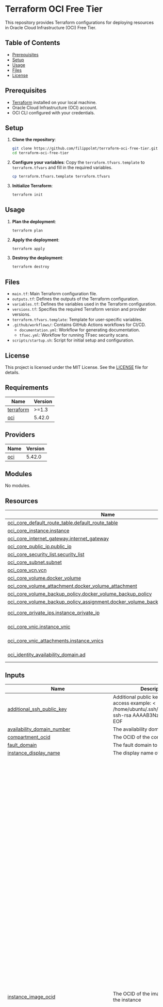 # Terraform OCI Free Tier

This repository provides Terraform configurations for deploying resources in Oracle Cloud Infrastructure (OCI) Free Tier.

## Table of Contents

- [Prerequisites](#prerequisites)
- [Setup](#setup)
- [Usage](#usage)
- [Files](#files)
- [License](#license)

## Prerequisites

- [Terraform](https://www.terraform.io/downloads.html) installed on your local machine.
- Oracle Cloud Infrastructure (OCI) account.
- OCI CLI configured with your credentials.

## Setup

1. **Clone the repository**:
    ```bash
    git clone https://github.com/filippolmt/terraform-oci-free-tier.git
    cd terraform-oci-free-tier
    ```

2. **Configure your variables**:
    Copy the `terraform.tfvars.template` to `terraform.tfvars` and fill in the required variables.
    ```bash
    cp terraform.tfvars.template terraform.tfvars
    ```

3. **Initialize Terraform**:
    ```bash
    terraform init
    ```

## Usage

1. **Plan the deployment**:
    ```bash
    terraform plan
    ```

2. **Apply the deployment**:
    ```bash
    terraform apply
    ```

3. **Destroy the deployment**:
    ```bash
    terraform destroy
    ```

## Files

- `main.tf`: Main Terraform configuration file.
- `outputs.tf`: Defines the outputs of the Terraform configuration.
- `variables.tf`: Defines the variables used in the Terraform configuration.
- `versions.tf`: Specifies the required Terraform version and provider versions.
- `terraform.tfvars.template`: Template for user-specific variables.
- `.github/workflows/`: Contains GitHub Actions workflows for CI/CD.
    - `documentation.yml`: Workflow for generating documentation.
    - `tfsec.yml`: Workflow for running TFsec security scans.
- `scripts/startup.sh`: Script for initial setup and configuration.

## License

This project is licensed under the MIT License. See the [LICENSE](./LICENSE) file for details.

<!-- BEGIN_TF_DOCS -->
## Requirements

| Name | Version |
|------|---------|
| <a name="requirement_terraform"></a> [terraform](#requirement\_terraform) | >=1.3 |
| <a name="requirement_oci"></a> [oci](#requirement\_oci) | 5.42.0 |

## Providers

| Name | Version |
|------|---------|
| <a name="provider_oci"></a> [oci](#provider\_oci) | 5.42.0 |

## Modules

No modules.

## Resources

| Name | Type |
|------|------|
| [oci_core_default_route_table.default_route_table](https://registry.terraform.io/providers/oracle/oci/5.42.0/docs/resources/core_default_route_table) | resource |
| [oci_core_instance.instance](https://registry.terraform.io/providers/oracle/oci/5.42.0/docs/resources/core_instance) | resource |
| [oci_core_internet_gateway.internet_gateway](https://registry.terraform.io/providers/oracle/oci/5.42.0/docs/resources/core_internet_gateway) | resource |
| [oci_core_public_ip.public_ip](https://registry.terraform.io/providers/oracle/oci/5.42.0/docs/resources/core_public_ip) | resource |
| [oci_core_security_list.security_list](https://registry.terraform.io/providers/oracle/oci/5.42.0/docs/resources/core_security_list) | resource |
| [oci_core_subnet.subnet](https://registry.terraform.io/providers/oracle/oci/5.42.0/docs/resources/core_subnet) | resource |
| [oci_core_vcn.vcn](https://registry.terraform.io/providers/oracle/oci/5.42.0/docs/resources/core_vcn) | resource |
| [oci_core_volume.docker_volume](https://registry.terraform.io/providers/oracle/oci/5.42.0/docs/resources/core_volume) | resource |
| [oci_core_volume_attachment.docker_volume_attachment](https://registry.terraform.io/providers/oracle/oci/5.42.0/docs/resources/core_volume_attachment) | resource |
| [oci_core_volume_backup_policy.docker_volume_backup_policy](https://registry.terraform.io/providers/oracle/oci/5.42.0/docs/resources/core_volume_backup_policy) | resource |
| [oci_core_volume_backup_policy_assignment.docker_volume_backup_policy_assignment](https://registry.terraform.io/providers/oracle/oci/5.42.0/docs/resources/core_volume_backup_policy_assignment) | resource |
| [oci_core_private_ips.instance_private_ip](https://registry.terraform.io/providers/oracle/oci/5.42.0/docs/data-sources/core_private_ips) | data source |
| [oci_core_vnic.instance_vnic](https://registry.terraform.io/providers/oracle/oci/5.42.0/docs/data-sources/core_vnic) | data source |
| [oci_core_vnic_attachments.instance_vnics](https://registry.terraform.io/providers/oracle/oci/5.42.0/docs/data-sources/core_vnic_attachments) | data source |
| [oci_identity_availability_domain.ad](https://registry.terraform.io/providers/oracle/oci/5.42.0/docs/data-sources/identity_availability_domain) | data source |

## Inputs

| Name | Description | Type | Default | Required |
|------|-------------|------|---------|:--------:|
| <a name="input_additional_ssh_public_key"></a> [additional\_ssh\_public\_key](#input\_additional\_ssh\_public\_key) | Additional public key to use for SSH access example: <<EOF > /home/ubuntu/.ssh/authorized\_keys ssh-rsa AAAAB3NzaC1yc2EAA EOF | `string` | `""` | no |
| <a name="input_availability_domain_number"></a> [availability\_domain\_number](#input\_availability\_domain\_number) | The availability domain number | `number` | `1` | no |
| <a name="input_compartment_ocid"></a> [compartment\_ocid](#input\_compartment\_ocid) | The OCID of the compartment | `string` | n/a | yes |
| <a name="input_fault_domain"></a> [fault\_domain](#input\_fault\_domain) | The fault domain to deploy to | `string` | `"FAULT-DOMAIN-2"` | no |
| <a name="input_instance_display_name"></a> [instance\_display\_name](#input\_instance\_display\_name) | The display name of the instance | `string` | `"DockerHost"` | no |
| <a name="input_instance_image_ocid"></a> [instance\_image\_ocid](#input\_instance\_image\_ocid) | The OCID of the image to use for the instance | `map(any)` | <pre>{<br>  "af-johannesburg-1": "ocid1.image.oc1.af-johannesburg-1.aaaaaaaayatt2q3wf65wyaey7soibfye7ilnguxfw2m37xspz2dvnk66avha",<br>  "ap-chuncheon-1": "ocid1.image.oc1.ap-chuncheon-1.aaaaaaaatrfzu3rtfs4clvu3d3lcx3w47dhfwley334h2e4kibgkguof2jbq",<br>  "ap-hyderabad-1": "ocid1.image.oc1.ap-hyderabad-1.aaaaaaaazws25hclevz2gawql32qjxy47t3qm267pki6a7dovu5s5zec5cuq",<br>  "ap-melbourne-1": "ocid1.image.oc1.ap-melbourne-1.aaaaaaaaxdac5qbdmi7kjgurknuoxnw6gopfcf63liqljjh5tt24fpd4j7aa",<br>  "ap-mumbai-1": "ocid1.image.oc1.ap-mumbai-1.aaaaaaaavldnviyso3bjs4ppc6vnvkxhm6cwrd25qxioxvlgfdvuhiolqn3q",<br>  "ap-osaka-1": "ocid1.image.oc1.ap-osaka-1.aaaaaaaanafsjeu6sgbgtcs2unflym5b3ayetwyig3fjav5ld44qkosv4yxq",<br>  "ap-seoul-1": "ocid1.image.oc1.ap-seoul-1.aaaaaaaaaogjhvie4g6lnuaqnedzrnqsyoejaisp2ri4pkifofw3gbfx2fsq",<br>  "ap-singapore-1": "ocid1.image.oc1.ap-singapore-1.aaaaaaaamxlszcgvwvzrknu5b6ajifilcz2g5rdnxzunpqm2tuy5pu5iqf5q",<br>  "ap-sydney-1": "ocid1.image.oc1.ap-sydney-1.aaaaaaaaifa7kduccxfitcylxubkht7cdhl63obna2bkduk6zkvhymbfnxka",<br>  "ap-tokyo-1": "ocid1.image.oc1.ap-tokyo-1.aaaaaaaat7tma2qo5x5ceupmsak7w3qj5pq73ir67b45l7su7y3xltym3eoq",<br>  "ca-montreal-1": "ocid1.image.oc1.ca-montreal-1.aaaaaaaapk2rls5h5v3mtyvtglhq2zglh4a3yyrufz2rdxtspihe6pq4j6va",<br>  "ca-toronto-1": "ocid1.image.oc1.ca-toronto-1.aaaaaaaa24sdg3g3jhzk4xbbzq66lfkw65iuuhsg4rg5vmi5oq6tx2pw2pja",<br>  "eu-amsterdam-1": "ocid1.image.oc1.eu-amsterdam-1.aaaaaaaa2thbdtvsvy477jexghizqta2ncgjpb63yc32cir7ecjo4o2qcf5q",<br>  "eu-frankfurt-1": "ocid1.image.oc1.eu-frankfurt-1.aaaaaaaauowdt3masemltfslfv7rp67e6i4ple7t4u6ygyt5k6ub3vduusiq",<br>  "eu-madrid-1": "ocid1.image.oc1.eu-madrid-1.aaaaaaaaopqz7l22adkrh32xle75d367u5le4cbcalenqssee7kpzek2zera",<br>  "eu-marseille-1": "ocid1.image.oc1.eu-marseille-1.aaaaaaaat6vsgurqc3yqmc6frh3v3fkgos6ftjsdvzbewxz33sd22fnnucca",<br>  "eu-milan-1": "ocid1.image.oc1.eu-milan-1.aaaaaaaayqlb7nqz3gdno4paz3h2qqxkyf4zzfttjnoh4ij2kpcg4467y2ea",<br>  "eu-paris-1": "ocid1.image.oc1.eu-paris-1.aaaaaaaaxvkt7p62m5gwoeffjeocdy26mxdosapdhtld7nxfogc4spooa2sq",<br>  "eu-stockholm-1": "ocid1.image.oc1.eu-stockholm-1.aaaaaaaalifousimc5zr4ypepp6b6bzjqhx5afuulxaqmujuc2voqs5fsn5a",<br>  "eu-zurich-1": "ocid1.image.oc1.eu-zurich-1.aaaaaaaaxluw6jh3jmpyg5dkpsnpg63wzphzac4cdhgfte2fss7g5gcwihca",<br>  "il-jerusalem-1": "ocid1.image.oc1.il-jerusalem-1.aaaaaaaapuniww6o33se3sfty6feri6ktxl6brlwwvsegukjcxoinzwi5wvq",<br>  "me-abudhabi-1": "ocid1.image.oc1.me-abudhabi-1.aaaaaaaa6b2qwjnh7rpzj3meotg55salzwi563hhbmbyks5hf2dezjoyiecq",<br>  "me-dubai-1": "ocid1.image.oc1.me-dubai-1.aaaaaaaag3hbb5cvalx747wg6dplm2cxjc4fq5uux2xbticnc3vjrqzwhxgq",<br>  "me-jeddah-1": "ocid1.image.oc1.me-jeddah-1.aaaaaaaamk2h7ilswb472holpkykgtlyqcsgucr7j7o3k6x2em5pbisywjsq",<br>  "mx-queretaro-1": "ocid1.image.oc1.mx-queretaro-1.aaaaaaaa5ng35ewch32nilgapabou4olvtqxgabpq762p3qx56qy2dwmctaq",<br>  "sa-santiago-1": "ocid1.image.oc1.sa-santiago-1.aaaaaaaal6gxoyh4gfm2vxaua2464ieilwfth77msu7uemfpkadkkt6mjfka",<br>  "sa-saopaulo-1": "ocid1.image.oc1.sa-saopaulo-1.aaaaaaaaqghurigdiwlf726pmgzlzmbqkgo5inn7k7bx5q4lpqhfjsr6apcq",<br>  "sa-vinhedo-1": "ocid1.image.oc1.sa-vinhedo-1.aaaaaaaa3b3p5xmkvam7h2km5irockkgrjl7acnntzbi73u6lcdlmdvwob3a",<br>  "uk-cardiff-1": "ocid1.image.oc1.uk-cardiff-1.aaaaaaaagy2eilwxcrz7y5vyehraeoisdxpg4ub2txsap4q2tn7h3x2uyznq",<br>  "uk-london-1": "ocid1.image.oc1.uk-london-1.aaaaaaaanqwfiejnlcawmwoa2ku73qghuiumgaiffldgfk5ig7xx4tlfcjua",<br>  "us-ashburn-1": "ocid1.image.oc1.iad.aaaaaaaaf4tcgubjzoxwaa4xteropz4zidxitlbjcwogcglzxwtspwiv74ha",<br>  "us-chicago-1": "ocid1.image.oc1.us-chicago-1.aaaaaaaajrmkhokn3hqdlqtevwvcyxh67fknrp5ljo33kp25nci34viblkxq",<br>  "us-phoenix-1": "ocid1.image.oc1.phx.aaaaaaaafpqctvbk7lcxfztmjxhyfd5pyhixs4h23uzjiddjlxfs6eva57xa",<br>  "us-sanjose-1": "ocid1.image.oc1.us-sanjose-1.aaaaaaaa54zxwb6ujfbrycebkkmy4tdc7szox3l76l6un7wfjgln4drzcvda"<br>}</pre> | no |
| <a name="input_instance_shape"></a> [instance\_shape](#input\_instance\_shape) | The shape of the instance | `string` | `"VM.Standard.A1.Flex"` | no |
| <a name="input_instance_shape_boot_volume_size_in_gbs"></a> [instance\_shape\_boot\_volume\_size\_in\_gbs](#input\_instance\_shape\_boot\_volume\_size\_in\_gbs) | The size of the boot volume in GBs | `string` | `"50"` | no |
| <a name="input_instance_shape_config_memory_in_gbs"></a> [instance\_shape\_config\_memory\_in\_gbs](#input\_instance\_shape\_config\_memory\_in\_gbs) | The amount of memory in GBs for the instance | `string` | `"24"` | no |
| <a name="input_instance_shape_config_ocpus"></a> [instance\_shape\_config\_ocpus](#input\_instance\_shape\_config\_ocpus) | The number of OCPUs for the instance | `string` | `"4"` | no |
| <a name="input_instance_shape_docker_volume_size_in_gbs"></a> [instance\_shape\_docker\_volume\_size\_in\_gbs](#input\_instance\_shape\_docker\_volume\_size\_in\_gbs) | The size of the docker volume in GBs | `string` | `"150"` | no |
| <a name="input_oracle_api_key_fingerprint"></a> [oracle\_api\_key\_fingerprint](#input\_oracle\_api\_key\_fingerprint) | The fingerprint of the public key | `string` | n/a | yes |
| <a name="input_oracle_api_private_key_path"></a> [oracle\_api\_private\_key\_path](#input\_oracle\_api\_private\_key\_path) | The path to the private key | `string` | `"~/.oci/oci_api_key.pem"` | no |
| <a name="input_region"></a> [region](#input\_region) | The region to deploy to | `string` | `"eu-milan-1"` | no |
| <a name="input_ssh_public_key"></a> [ssh\_public\_key](#input\_ssh\_public\_key) | The public key to use for SSH access | `string` | n/a | yes |
| <a name="input_tenancy_ocid"></a> [tenancy\_ocid](#input\_tenancy\_ocid) | The OCID of the tenancy | `string` | n/a | yes |
| <a name="input_user_ocid"></a> [user\_ocid](#input\_user\_ocid) | The OCID of the user to use for authentication | `string` | n/a | yes |
| <a name="input_vcn_cidr_block"></a> [vcn\_cidr\_block](#input\_vcn\_cidr\_block) | The CIDR block for the VCN | `string` | `"10.1.0.0/16"` | no |

## Outputs

| Name | Description |
|------|-------------|
| <a name="output_instance_id"></a> [instance\_id](#output\_instance\_id) | The OCID of the instance |
| <a name="output_private_ip"></a> [private\_ip](#output\_private\_ip) | The private IP of the instance |
| <a name="output_public_ip"></a> [public\_ip](#output\_public\_ip) | The public IP of the instance |
<!-- END_TF_DOCS -->
